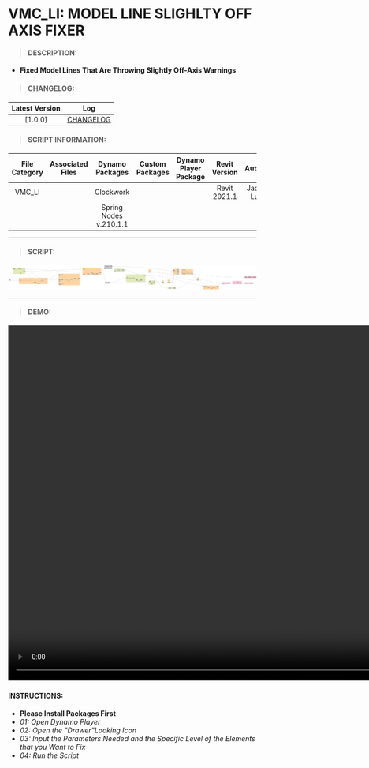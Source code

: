 # VMC_LI: MODEL LINE SLIGHLTY OFF AXIS FIXER
> #### DESCRIPTION: 
- **Fixed Model Lines That Are Throwing Slightly Off-Axis Warnings**

> #### CHANGELOG:

| Latest Version | Log |
| :-------: | :----: | 
|[1.0.0] | [CHANGELOG](/_scripts/_project/263_VMC/LINES/changelog/VMC_LI_ModelLineSlightlyOffAxisFixer.md) |

> #### SCRIPT INFORMATION: 

| File Category| Associated Files | Dynamo Packages | Custom Packages | Dynamo Player Package | Revit Version | Author | Reviewed By | File Name & Location
| :-------: | :----: | :---: | :---: | :---: | :---: | :---: | :---: | :--:
| VMC_LI|  | Clockwork |  |  | Revit 2021.1 | Jacky Luk | | VMC_LI_ModelLineSlightlyOffAxisFixer
| |  | Spring Nodes v.210.1.1 | | | | | | (https://bimcapcom.sharepoint.com/:f:/s/BCP-Main/ElX6tH2l9dJPqqSYhvD88nQBKtOXPj8FrPBlCE22Q7vTlA?e=x18POp)
----------------------------------------------------------------
> #### SCRIPT: 
<img src="/_scripts/_project/263_VMC/LINES/images/VMC_LI_ModelLineSlightlyOffAxisFixer.png">


------------------------------------------------------------------------------

> #### DEMO: 

<video width="1280" height="720" controls>
 <source src="/_scripts/_project/263_VMC/LINES/demo/VMC_LI_ModelLineSlightlyOffAxisFixer.mp4" type="video/mp4">
</video>

#### INSTRUCTIONS: 
- **Please Install Packages First**
- *01: Open Dynamo Player*
- *02: Open the "Drawer"Looking Icon*
- *03: Input the Parameters Needed and the Specific Level of the Elements that you Want to Fix*
- *04: Run the Script*